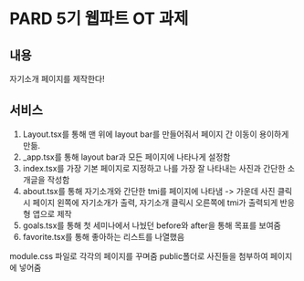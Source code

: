 # PARD 5기 웹파트 OT 과제

## 내용
자기소개 페이지를 제작한다!

## 서비스
1. Layout.tsx를 통해 맨 위에 layout bar를 만들어줘서 페이지 간 이동이 용이하게 만듦.
2. _app.tsx를 통해 layout bar과 모든 페이지에 나타나게 설정함
3. index.tsx를 가장 기본 페이지로 지정하고 나를 가장 잘 나타내는 사진과 간단한 소개글을 작성함
4. about.tsx를 통해 자기소개와 간단한 tmi를 페이지에 나타냄
-> 가운데 사진 클릭 시 페이지 왼쪽에 자기소개가 출력, 자기소개 클릭시 오른쪽에 tmi가 출력되게 반응형 앱으로 제작
5. goals.tsx를 통해 첫 세미나에서 나눴던 before와 after을 통해 목표를 보여줌
6. favorite.tsx를 통해 좋아하는 리스트를 나열했음

module.css 파일로 각각의 페이지를 꾸며줌
public폴더로 사진들을 첨부하여 페이지에 넣어줌 